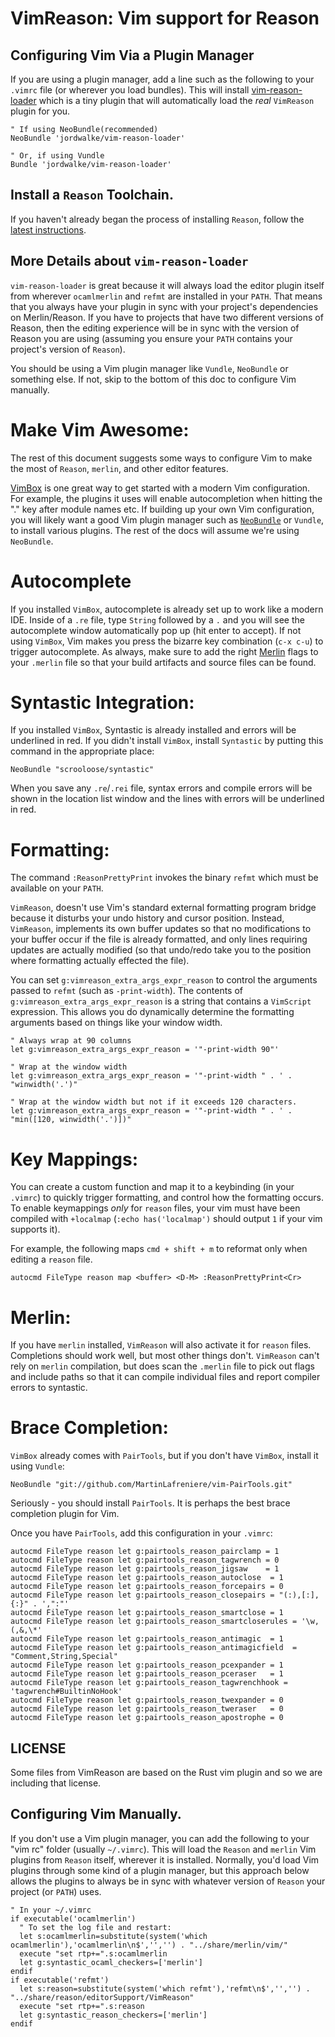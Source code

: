 VimReason: Vim support for Reason
=========================================

Configuring Vim Via a Plugin Manager
------------------

If you are using a plugin manager, add a line such as the following
to your `.vimrc` file (or wherever you load bundles). This will
install [vim-reason-loader](https://github.com/reasonml/vim-reason-loader)
which is a tiny plugin that will automatically load the
*real* `VimReason` plugin for you.

```
" If using NeoBundle(recommended)
NeoBundle 'jordwalke/vim-reason-loader'

" Or, if using Vundle
Bundle 'jordwalke/vim-reason-loader'
```
Install a `Reason` Toolchain.
------------------
If you haven't already began the process of installing `Reason`, follow the
[latest
instructions](https://github.com/facebook/Reason/blob/master/README.md#install-via-npm).


More Details about `vim-reason-loader`
---------------------
`vim-reason-loader` is great because it will always load the editor plugin itself
from wherever `ocamlmerlin` and `refmt` are installed in your `PATH`. That means
that you always have your plugin in sync with your project's dependencies
on Merlin/Reason. If you have to projects that have two different versions of Reason,
then the editing experience will be in sync with the version of Reason you are using
(assuming you ensure your `PATH` contains your project's version of `Reason`).

You should be using a Vim plugin manager like `Vundle`, `NeoBundle` or something else.
If not, skip to the bottom of this doc to configure Vim manually.


Make Vim Awesome:
============

The rest of this document suggests some ways to configure Vim to make the most
of `Reason`, `merlin`, and other editor features.

[VimBox](https://github.com/jordwalke/vimbox) is one great way to get started
with a modern Vim configuration. For example, the plugins it uses will enable
autocompletion when hitting the "." key after module names etc. If building up
your own Vim configuration, you will likely want a good Vim plugin manager such
as [`NeoBundle`](https://github.com/Shougo/neobundle.vim) or `Vundle`, to
install various plugins. The rest of the docs will assume we're using
`NeoBundle`.

Autocomplete
==========

If you installed `VimBox`, autocomplete is already set up to work like a modern
IDE. Inside of a `.re` file, type `String` followed by a `.` and you will see
the autocomplete window automatically pop up (hit enter to accept). If not
using `VimBox`, Vim makes you press the bizarre key combination (`c-x c-u`) to
trigger autocomplete. As always, make sure to add the right
[Merlin](https://github.com/the-lambda-church/merlin) flags to your `.merlin`
file so that your build artifacts and source files can be found.


Syntastic Integration:
==========

If you installed `VimBox`, Syntastic is already installed and errors will be
underlined in red. If you didn't install `VimBox`, install `Syntastic` by
putting this command in the appropriate place:

```vim
NeoBundle "scrooloose/syntastic"
```

When you save any `.re`/`.rei` file, syntax errors and compile errors will be
shown in the location list window and the lines with errors will be underlined
in red.

Formatting:
===========

The command `:ReasonPrettyPrint` invokes the binary `refmt` which must be
available on your `PATH`.

`VimReason`, doesn't use Vim's standard external formatting program bridge
because it disturbs your undo history and cursor position. Instead,
`VimReason`, implements its own buffer updates so that no modifications to your
buffer occur if the file is already formatted, and only lines requiring updates
are actually modified (so that undo/redo take you to the position where
formatting actually effected the file).

You can set `g:vimreason_extra_args_expr_reason` to control the arguments
passed to `refmt` (such as `-print-width`). The contents of
`g:vimreason_extra_args_expr_reason` is a string that contains a `VimScript`
expression. This allows you do dynamically determine the formatting arguments
based on things like your window width.

```vim
" Always wrap at 90 columns
let g:vimreason_extra_args_expr_reason = '"-print-width 90"'

" Wrap at the window width
let g:vimreason_extra_args_expr_reason = '"-print-width " . ' .  "winwidth('.')"

" Wrap at the window width but not if it exceeds 120 characters.
let g:vimreason_extra_args_expr_reason = '"-print-width " . ' .  "min([120, winwidth('.')])"
```

Key Mappings:
=============

You can create a custom function and map it to a keybinding (in your `.vimrc`)
to quickly trigger formatting, and control how the formatting occurs. To enable
keymappings *only* for `reason` files, your vim must have been compiled with
`+localmap` (`:echo has('localmap')` should output `1` if your vim supports it).

For example, the following maps `cmd + shift + m` to reformat only when editing
a `reason` file.

```vim
autocmd FileType reason map <buffer> <D-M> :ReasonPrettyPrint<Cr>
```


Merlin:
===========
If you have `merlin` installed, `VimReason` will also activate it for `reason`
files. Completions should work well, but most other things don't. `VimReason`
can't rely on `merlin` compilation, but does scan the `.merlin` file to pick
out flags and include paths so that it can compile individual files and report
compiler errors to syntastic.


Brace Completion:
============
`VimBox` already comes with `PairTools`, but if you don't have `VimBox`, install it using `Vundle`:

```vim
NeoBundle "git://github.com/MartinLafreniere/vim-PairTools.git"
```

Seriously - you should install `PairTools`. It is perhaps the best brace completion plugin for Vim.

Once you have `PairTools`, add this configuration in your `.vimrc`:

```vim
autocmd FileType reason let g:pairtools_reason_pairclamp = 1
autocmd FileType reason let g:pairtools_reason_tagwrench = 0
autocmd FileType reason let g:pairtools_reason_jigsaw    = 1
autocmd FileType reason let g:pairtools_reason_autoclose  = 1
autocmd FileType reason let g:pairtools_reason_forcepairs = 0
autocmd FileType reason let g:pairtools_reason_closepairs = "(:),[:],{:}" . ',":"'
autocmd FileType reason let g:pairtools_reason_smartclose = 1
autocmd FileType reason let g:pairtools_reason_smartcloserules = '\w,(,&,\*'
autocmd FileType reason let g:pairtools_reason_antimagic  = 1
autocmd FileType reason let g:pairtools_reason_antimagicfield  = "Comment,String,Special"
autocmd FileType reason let g:pairtools_reason_pcexpander = 1
autocmd FileType reason let g:pairtools_reason_pceraser   = 1
autocmd FileType reason let g:pairtools_reason_tagwrenchhook = 'tagwrench#BuiltinNoHook'
autocmd FileType reason let g:pairtools_reason_twexpander = 0
autocmd FileType reason let g:pairtools_reason_tweraser   = 0
autocmd FileType reason let g:pairtools_reason_apostrophe = 0
```

LICENSE
-------
Some files from VimReason are based on the Rust vim plugin and so we are including that license.





Configuring Vim Manually.
------------------
If you don't use a Vim plugin manager, you can add the following to your
"vim rc" folder (usually `~/.vimrc`). This will load
the `Reason` and `merlin` Vim plugins from `Reason` itself, wherever it is
installed. Normally, you'd load Vim plugins through some kind of a plugin manager,
but this approach below allows the plugins to always be in sync with whatever version of
`Reason` your project (or `PATH`) uses.

```vim
" In your ~/.vimrc
if executable('ocamlmerlin')
  " To set the log file and restart:
  let s:ocamlmerlin=substitute(system('which ocamlmerlin'),'ocamlmerlin\n$','','') . "../share/merlin/vim/"
  execute "set rtp+=".s:ocamlmerlin
  let g:syntastic_ocaml_checkers=['merlin']
endif
if executable('refmt')
  let s:reason=substitute(system('which refmt'),'refmt\n$','','') . "../share/reason/editorSupport/VimReason"
  execute "set rtp+=".s:reason
  let g:syntastic_reason_checkers=['merlin']
endif
```


